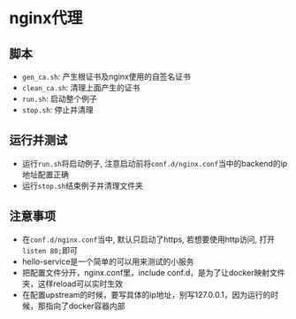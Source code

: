 # nginx代理

## 脚本
* `gen_ca.sh`: 产生根证书及nginx使用的自签名证书
* `clean_ca.sh`: 清理上面产生的证书
* `run.sh`: 启动整个例子
* `stop.sh`: 停止并清理

## 运行并测试
* 运行`run.sh`将启动例子, 注意启动前将`conf.d/nginx.conf`当中的backend的ip地址配置正确
* 运行`stop.sh`结束例子并清理文件夹

## 注意事项
* 在`conf.d/nginx.conf`当中, 默认只启动了https, 若想要使用http访问, 打开`listen 80;`即可
* hello-service是一个简单的可以用来测试的小服务
* 把配置文件分开，nginx.conf里，include conf.d，是为了让docker映射文件夹，这样reload可以实时生效
* 在配置upstream的时候，要写具体的ip地址，别写127.0.0.1，因为运行的时候，那指向了docker容器内部
